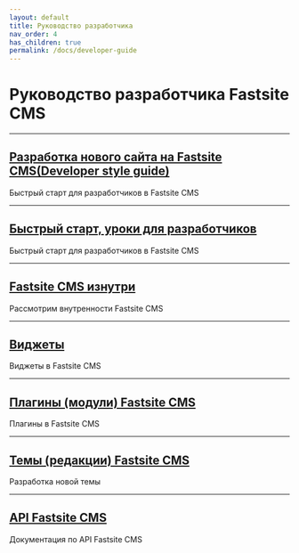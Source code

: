 ```yaml
---
layout: default
title: Руководство разработчика
nav_order: 4
has_children: true
permalink: /docs/developer-guide
---
```

# Руководство разработчика Fastsite CMS

---

## [Разработка нового сайта на Fastsite CMS(Developer style guide)]({{site.baseurl}}/docs/developer-guide/start)

Быстрый старт для разработчиков в Fastsite CMS

---

## [Быстрый старт, уроки для разработчиков]({{site.baseurl}}/docs/developer-guide/fast-start)

Быстрый старт для разработчиков в Fastsite CMS

---

## [Fastsite CMS изнутри]({{site.baseurl}}/docs/developer-guide/inside)

Рассмотрим внутренности Fastsite CMS

---

## [Виджеты]({{site.baseurl}}/docs/developer-guide/widgets)

Виджеты в Fastsite CMS

---

## [Плагины (модули) Fastsite CMS]({{site.baseurl}}/docs/developer-guide/plugins)

Плагины в Fastsite CMS

---

## [Темы (редакции) Fastsite CMS]({{site.baseurl}}/docs/developer-guide/themes.html)

Разработка новой темы

---

## [API Fastsite CMS]({{site.baseurl}}/docs/developer-guide/api.html)

Документация по API Fastsite CMS


